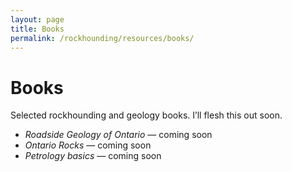 ```yaml
---
layout: page
title: Books
permalink: /rockhounding/resources/books/
---
```


<h1>Books</h1>

<p>Selected rockhounding and geology books. I’ll flesh this out soon.</p>

<ul>
  <li><em>Roadside Geology of Ontario</em> — coming soon</li>
  <li><em>Ontario Rocks</em> — coming soon</li>
  <li><em>Petrology basics</em> — coming soon</li>
  <!-- Add real entries as you curate them -->
  
</ul>

